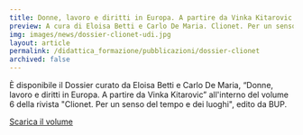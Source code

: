 ```yaml
---
title: Donne, lavoro e diritti in Europa. A partire da Vinka Kitarovic
preview: A cura di Eloisa Betti e Carlo De Maria. Clionet. Per un senso del tempo e dei luoghi, 2022
img: images/news/dossier-clionet-udi.jpg
layout: article
permalink: /didattica_formazione/pubblicazioni/dossier-clionet
archived: false
---
```


È disponibile il Dossier curato da Eloisa Betti e Carlo De Maria, “Donne, lavoro e diritti in Europa. A partire da Vinka Kitarovic” all'interno del volume 6 della rivista "Clionet. Per un senso del tempo e dei luoghi", edito da BUP.

[Scarica il volume](../../images/news/dossier-clionet-udi.pdf)
